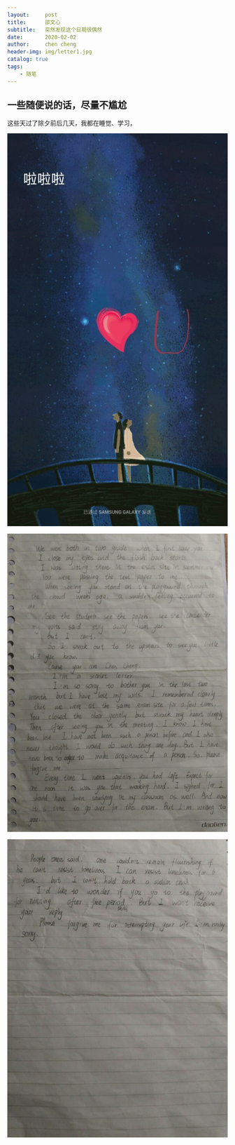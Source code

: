 ```yaml
---
layout:     post
title:      邵文心
subtitle:   突然发现这个日期很偶然
date:       2020-02-02
author:     chen cheng
header-img: img/letter1.jpg
catalog: true
tags:
    - 随笔
---
```


## 一些随便说的话，尽量不尴尬

这些天过了除夕前后几天，我都在睡觉、学习，

![phonedest.jpg](/img/swx/phonedest.jpg)

![letter1.jpg](/img/swx/letter1.jpg)

![letter2.jpg](/img/swx/letter2.jpg)